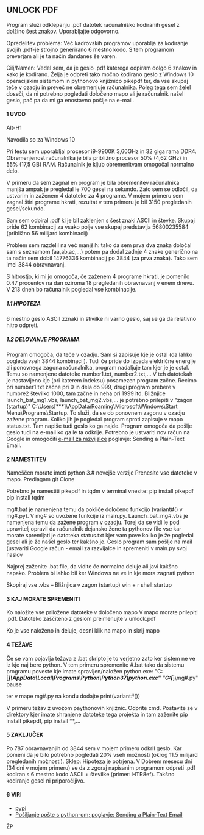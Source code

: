 ﻿## UNLOCK PDF

Program služi odklepanju .pdf datotek računalniško kodiranih gesel z dolžino šest znakov.
Uporabljajte odgovorno.

Opredelitev problema: Več kadrovskih programov uporablja za kodiranje svojih .pdf-je strojno generirano 6 mestno kodo. S tem programom preverjam ali je ta način dandanes še varen.

Cilj/Namen: Vedel sem, da je geslo .pdf katerega odpiram dolgo 6 znakov in kako je kodirano. Želja je odpreti tako močno kodirano geslo z Windows 10 operacijskim sistemom in pythonovo knjižnico pikepdf ter, da vse skupaj teče v ozadju in preveč ne obremenjuje računalnika.
Poleg tega sem želel doseči, da ni potrebno pogledati določeno mapo ali je računalnik našel geslo, pač pa da mi ga enostavno pošlje na e-mail.


#### 1 UVOD
Alt-H1

Navodila so za Windows 10

Pri testu sem uporabljal procesor i9-9900K 3,60GHz in 32 giga rama DDR4.
Obremenjenost računalnika je bila približno procesor 50% (4,62 GHz) in 55% (17,5 GB) RAM. Računalnik je kljub obremenitvam omogočal normalno delo.

V primeru da sem zagnal en program je bila obremenitev računalnika manjša ampak je pregledal le 700 gesel na sekundo. Zato sem se odločil, da ustvarim in zaženem 4 datoteke za 4 programe.
V mojem primeru sem zagnal štiri programe hkrati, rezultat v tem primeru je bil 3150 pregledanih gesel/sekundo.

Sam sem odpiral .pdf ki je bil zaklenjen s šest znaki ASCII in števke. Skupaj pride 62 kombinacij za vsako polje vse skupaj predstavlja
56800235584 (približno 56 milijard kombinacij)

Problem sem razdelil na več manjših: tako da sem prva dva znaka določal sam s seznamom (aa,ab,ac,...) potem pa dodal zadnje 4 znake generično
na ta način sem dobil 14776336 kombinacij po 3844 (za prva znaka). Tako sem imel 3844 obravnavanj.

S hitrostjo, ki mi jo omogoča, če zaženem 4 programe hkrati, je pomenilo 0.47 procentov na dan oziroma 18 pregledanih obravnavanj v enem dnevu.
V 213 dneh bo računalnik pogledal vse kombinacije.

##### 1.1 HIPOTEZA

6 mestno geslo ASCII zznaki in štivilke ni varno geslo, saj se ga da relativno hitro odpreti.


##### 1.2 DELOVANJE PROGRAMA

Program omogoča, da teče v ozadju. Sam si zapisuje kje je ostal (da lahko pogleda vseh 3844 kombinacij). Tudi če pride do izpada električne energije ali ponovnega zagona računalnika, program nadaljuje tam kjer je je ostal.
Temu so namenjene datoteke number1.txt, number2.txt,... V teh datotekah je nastavljeno kje (pri katerem indeksu) posamezen program začne. Recimo pri number1.txt začne pri 0 in dela do 999, drugi program prebere v numbre2 številko 1000, tam začne in neha pri 1999 itd.
Bližnjice launch_bat_mg1.vbs, launch_bat_mg2.vbs,... je potrebno prilepiti v "zagon (startup)" C:\Users\[***]\AppData\Roaming\Microsoft\Windows\Start Menu\Programs\Startup.
To služi, da se ob ponovnem zagonu v ozadju zažene program. Koliko jih je pogledal program sproti zapisuje v mapo status.txt. Tam napiše tudi geslo ko ga najde. Program omogoča da pošlje geslo tudi na e-mail ko ga le ta odkrije.
Potrebno je ustvariti nov račun na Google in omogočiti [e-mail za razvijalce](https://realpython.com/python-send-email/) poglavje: Sending a Plain-Text Email.


#### 2 NAMESTITEV

Nameščen morate imeti python 3.# novejše verzije
Prenesite vse datoteke v mapo.
Predlagam git Clone

Potrebno je namestiti pikepdf in tqdm
v terminal vnesite:
pip install pikepdf
pip install tqdm



mg#.bat je namenjena temu da pokliče določeno funkcijo (variant#() v mg#.py). V mg# so uvožene funkcije iz main.py. Launch_bat_mg#.vbs je namenjena temu da zažene program v ozadju. Torej da se vidi le pod upravitelj opravil da računalnik dejansko žene ta pythonov file
vse kar morate spremljati je datoteka status.txt kjer vam pove koliko je že pogledal gesel ali je že našel geslo ter kakšno je. Geslo program sam pošlje na mail (ustvariti Google račun - email za razvijalce in spremeniti v main.py svoj naslov


Najprej zaženite .bat file, da vidite če normalno deluje ali javi kakšno napako. Problem bi lahko bil ker Windows ne ve in kje mora zagnati python

Skopiraj vse .vbs – Bližnjica v zagon (startup) win + r shell:startup


#### 3 KAJ MORATE SPREMENITI

Ko naložite vse priložene datoteke v določeno mapo
V mapo morate prilepiti .pdf. Datoteko zaščiteno z geslom preimenujte v unlock.pdf

Ko je vse naloženo in deluje, desni klik na mapo in skrij mapo

#### 4 TEŽAVE

Če se vam pojavlja težava z .bat skripto je to verjetno zato ker sistem ne ve iz kje naj bere python. 
V tem primeru spremenite #.bat tako da sistemu programu poveste kje imate spravljen/naložen python.exe:
"C:\[***]\AppData\Local\Programs\Python\Python37\python.exe"
"C:\[***]\mg#.py"
pause

ter v mape mg#.py na kondu dodajte print(variant#())

V primeru težav z uvozom paythonovih knjižnic.
Odprite cmd. Postavite se v direktory kjer imate shranjene datoteke tega projekta in tam zaženite pip install pikepdf, pip install **,...

#### 5 ZAKLJUČEK

Po 787 obravnavanjih od 3844 sem v mojem primeru odkril geslo. Kar pomeni da je bilo potrebno pogledati 20% vseh možnosti (okrog 11.5 milijard pregledanih možnosti).
Sklep: Hipoteza je potrjena. V Dobrem mesecu dni (34 dni v mojem primeru) se da z zgoraj napisanim programom odpreti .pdf kodiran s 6 mestno kodo ASCII + številke (primer: HTR8ef).
Takšno kodiranje gesel ni priporočljivo.


#### 6 VIRI

- [pypi](https://pypi.org/project/pikepdf/)
- [Pošiljanje pošte s python-om; poglavje: Sending a Plain-Text Email](https://realpython.com/python-send-email/)


ŽP

